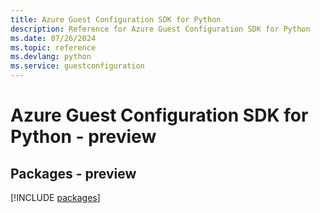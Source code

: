 ```yaml
---
title: Azure Guest Configuration SDK for Python
description: Reference for Azure Guest Configuration SDK for Python
ms.date: 07/26/2024
ms.topic: reference
ms.devlang: python
ms.service: guestconfiguration
---
```

# Azure Guest Configuration SDK for Python - preview
## Packages - preview
[!INCLUDE [packages](guest-configuration-index.md)]